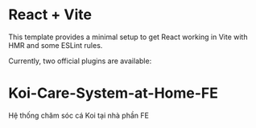 
# React + Vite

This template provides a minimal setup to get React working in Vite with HMR and some ESLint rules.

Currently, two official plugins are available:


# Koi-Care-System-at-Home-FE
Hệ thống chăm sóc cá Koi tại nhà phần FE
